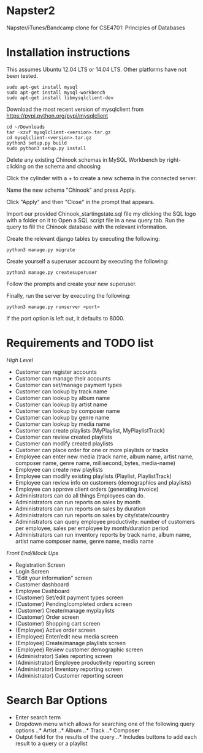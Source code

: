 # Napster2
Napster/iTunes/Bandcamp clone for CSE4701: Principles of Databases

# Installation instructions
This assumes Ubuntu 12.04 LTS or 14.04 LTS. Other platforms have not been
tested.

````
sudo apt-get install mysql
sudo apt-get install mysql-workbench
sudo apt-get install libmysqlclient-dev
````
Download the most recent version of mysqlclient from
https://pypi.python.org/pypi/mysqlclient

````
cd ~/Downloads
tar -xzvf mysqlclient-<version>.tar.gz
cd mysqlclient-<version>.tar.gz
python3 setup.py build
sudo python3 setup.py install
````

Delete any existing Chinook schemas in MySQL Workbench by right-clicking on the
schema and choosing

Click the cylinder with a + to create a new schema in the connected server.

Name the new schema "Chinook" and press Apply.

Click "Apply" and then "Close" in the prompt that appears.

Import our provided Chinook_startingstate.sql file my clicking the SQL logo with
a folder on it to Open a SQL script file in a new query tab. Run the query to 
fill the Chinook database with the relevant information.

Create the relevant django tables by executing the following:
````
python3 manage.py migrate
````

Create yourself a superuser account by executing the following:
````
python3 manage.py createsuperuser
````

Follow the prompts and create your new superuser.

Finally, run the server by executing the following:
````
python3 manage.py runserver <port>
````

If the port option is left out, it defaults to 8000.

# Requirements and TODO list

*High Level*
- Customer can register accounts
- Customer can manage their accounts
- Customer can set/manage payment types
- Customer can lookup by track name
- Customer can lookup by album name
- Customer can lookup by artist name
- Customer can lookup by composer name
- Customer can lookup by genre name
- Customer can lookup by media name
- Customer can create playlists (MyPlaylist, MyPlaylistTrack)
- Customer can review created playlists
- Customer can modify created playlists
- Customer can place order for one or more playlists or tracks
- Employee can enter new media (track name, album name, artist name, composer name, genre name,
millisecond, bytes, media-name)
- Employee can create new playlists
- Employee can modify existing playlists (Playlist, PlaylistTrack)
- Employee can review info on customers (demographics and playlists)
- Employee can approve client orders (generating invoice)
- Administrators can do all things Employees can do.
- Administrators can run reports on sales by month
- Administrators can run reports on sales by duration
- Administrators can run reports on sales by city/state/country
- Administrators can query employee productivity: number of customers per employee, sales per employee by month/duration period
- Administrators can run inventory reports by track name, album name, artist name composer name, genre name, media name

*Front End/Mock Ups*
- Registration Screen
- Login Screen
- "Edit your information" screen
- Customer dashboard
- Employee Dashboard
- (Customer) Set/edit payment types screen
- (Customer) Pending/completed orders screen
- (Customer) Create/manage myplaylists 
- (Customer) Order screen
- (Customer) Shopping cart screen
- (Employee) Active order screen
- (Employee) Enter/edit new media screen
- (Employee) Create/manage playlists screen
- (Employee) Review customer demographic screen
- (Administrator) Sales reporting screen
- (Administrator) Employee productivity reporting screen
- (Administrator) Inventory reporting screen
- (Administrator) Customer reporting screen

# Search Bar Options
* Enter search term
* Dropdown menu which allows for searching one of the following query options
..* Artist
..* Album
..* Track
..* Composer
* Output field for the results of the query
..* Includes buttons to add each result to a query or a playlist
